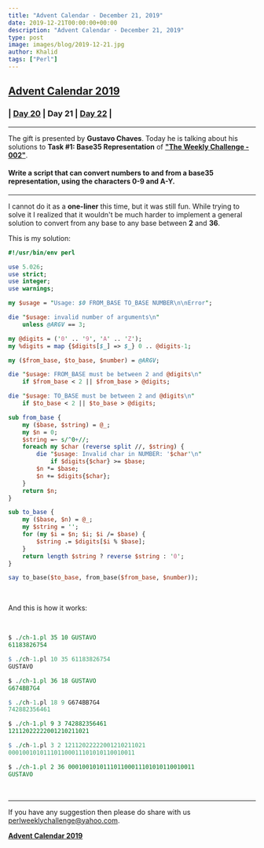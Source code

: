 ```yaml
---
title: "Advent Calendar - December 21, 2019"
date: 2019-12-21T00:00:00+00:00
description: "Advent Calendar - December 21, 2019"
type: post
image: images/blog/2019-12-21.jpg
author: Khalid
tags: ["Perl"]
---
```


## [**Advent Calendar 2019**](/blog/advent-calendar-2019)
### | [**Day 20**](/blog/advent-calendar-2019-12-20) | **Day 21** | [**Day 22**](/blog/advent-calendar-2019-12-22) |
***

The gift is presented by **Gustavo Chaves**. Today he is talking about his solutions to **Task #1: Base35 Representation** of **["The Weekly Challenge - 002"](/blog/perl-weekly-challenge-002)**.

#### Write a script that can convert numbers to and from a base35 representation, using the characters 0-9 and A-Y.

***

I cannot do it as a **one-liner** this time, but it was still fun. While trying to solve it I realized that it wouldn't be much harder to implement a general solution to convert from any base to any base between **2** and **36**.

This is my solution:

```perl
#!/usr/bin/env perl

use 5.026;
use strict;
use integer;
use warnings;

my $usage = "Usage: $0 FROM_BASE TO_BASE NUMBER\n\nError";

die "$usage: invalid number of arguments\n"
    unless @ARGV == 3;

my @digits = ('0' .. '9', 'A' .. 'Z');
my %digits = map {$digits[$_] => $_} 0 .. @digits-1;

my ($from_base, $to_base, $number) = @ARGV;

die "$usage: FROM_BASE must be between 2 and @digits\n"
    if $from_base < 2 || $from_base > @digits;

die "$usage: TO_BASE must be between 2 and @digits\n"
    if $to_base < 2 || $to_base > @digits;

sub from_base {
    my ($base, $string) = @_;
    my $n = 0;
    $string =~ s/^0+//;
    foreach my $char (reverse split //, $string) {
        die "$usage: Invalid char in NUMBER: '$char'\n"
            if $digits{$char} >= $base;
        $n *= $base;
        $n += $digits{$char};
    }
    return $n;
}

sub to_base {
    my ($base, $n) = @_;
    my $string = '';
    for (my $i = $n; $i; $i /= $base) {
        $string .= $digits[$i % $base];
    }
    return length $string ? reverse $string : '0';
}

say to_base($to_base, from_base($from_base, $number));
```

<br>

And this is how it works:

<br>

```perl
$ ./ch-1.pl 35 10 GUSTAVO
61183826754

$ ./ch-1.pl 10 35 61183826754
GUSTAVO

$ ./ch-1.pl 36 18 GUSTAVO
G674BB7G4

$ ./ch-1.pl 18 9 G674BB7G4
742882356461

$ ./ch-1.pl 9 3 742882356461
12112022222001210211021

$ ./ch-1.pl 3 2 12112022222001210211021
000100101011101100011101010110010011

$ ./ch-1.pl 2 36 000100101011101100011101010110010011
GUSTAVO
```

<br>

***
If you have any suggestion then please do share with us <perlweeklychallenge@yahoo.com>.

[**Advent Calendar 2019**](/blog/advent-calendar-2019)
